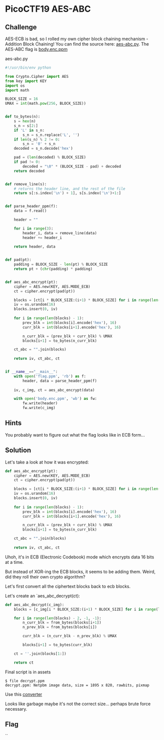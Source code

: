 # PicoCTF19 AES-ABC

## Challenge

AES-ECB is bad, so I rolled my own cipher block chaining mechanism - Addition Block Chaining! You can find the source here: [aes-abc.py](https://2019shell1.picoctf.com/static/f8b82da049bf23cb598c4bdac73207e8/aes-abc.py). The AES-ABC flag is [body.enc.ppm](https://2019shell1.picoctf.com/static/f8b82da049bf23cb598c4bdac73207e8/body.enc.ppm)

aes-abc.py
```python
#!/usr/bin/env python

from Crypto.Cipher import AES
from key import KEY
import os
import math

BLOCK_SIZE = 16
UMAX = int(math.pow(256, BLOCK_SIZE))


def to_bytes(n):
    s = hex(n)
    s_n = s[2:]
    if 'L' in s_n:
        s_n = s_n.replace('L', '')
    if len(s_n) % 2 != 0:
        s_n = '0' + s_n
    decoded = s_n.decode('hex')

    pad = (len(decoded) % BLOCK_SIZE)
    if pad != 0: 
        decoded = "\0" * (BLOCK_SIZE - pad) + decoded
    return decoded


def remove_line(s):
    # returns the header line, and the rest of the file
    return s[:s.index('\n') + 1], s[s.index('\n')+1:]


def parse_header_ppm(f):
    data = f.read()

    header = ""

    for i in range(3):
        header_i, data = remove_line(data)
        header += header_i

    return header, data
        

def pad(pt):
    padding = BLOCK_SIZE - len(pt) % BLOCK_SIZE
    return pt + (chr(padding) * padding)


def aes_abc_encrypt(pt):
    cipher = AES.new(KEY, AES.MODE_ECB)
    ct = cipher.encrypt(pad(pt))

    blocks = [ct[i * BLOCK_SIZE:(i+1) * BLOCK_SIZE] for i in range(len(ct) / BLOCK_SIZE)]
    iv = os.urandom(16)
    blocks.insert(0, iv)
    
    for i in range(len(blocks) - 1):
        prev_blk = int(blocks[i].encode('hex'), 16)
        curr_blk = int(blocks[i+1].encode('hex'), 16)

        n_curr_blk = (prev_blk + curr_blk) % UMAX
        blocks[i+1] = to_bytes(n_curr_blk)

    ct_abc = "".join(blocks)
 
    return iv, ct_abc, ct


if __name__=="__main__":
    with open('flag.ppm', 'rb') as f:
        header, data = parse_header_ppm(f)
    
    iv, c_img, ct = aes_abc_encrypt(data)

    with open('body.enc.ppm', 'wb') as fw:
        fw.write(header)
        fw.write(c_img)
```

## Hints

You probably want to figure out what the flag looks like in ECB form...

## Solution

Let's take a look at how it was encrypted:
```python
def aes_abc_encrypt(pt):
    cipher = AES.new(KEY, AES.MODE_ECB)
    ct = cipher.encrypt(pad(pt))

    blocks = [ct[i * BLOCK_SIZE:(i+1) * BLOCK_SIZE] for i in range(len(ct) / BLOCK_SIZE)]
    iv = os.urandom(16)
    blocks.insert(0, iv)
    
    for i in range(len(blocks) - 1):
        prev_blk = int(blocks[i].encode('hex'), 16)
        curr_blk = int(blocks[i+1].encode('hex'), 16)

        n_curr_blk = (prev_blk + curr_blk) % UMAX
        blocks[i+1] = to_bytes(n_curr_blk)

    ct_abc = "".join(blocks)
 
    return iv, ct_abc, ct
```

Uhoh, it's in ECB (Electronic Codebook) mode which encrypts data 16 bits at a time.

But instead of XOR-ing the ECB blocks, it seems to be adding them. Weird, did they roll their own crypto algorithm?

Let's first convert all the ciphertext blocks back to ecb blocks.

Let's create an `aes_abc_decrypt(ct):
```python
def aes_abc_decrypt(c_img):
    blocks = [c_img[i * BLOCK_SIZE:(i+1) * BLOCK_SIZE] for i in range(len(c_img) / BLOCK_SIZE)]

    for i in range(len(blocks) - 2, -1, -1):
        n_curr_blk = from_bytes(blocks[i+1])
        n_prev_blk = from_bytes(blocks[i])

        curr_blk = (n_curr_blk - n_prev_blk) % UMAX

        blocks[i+1] = to_bytes(curr_blk)

    ct = ''.join(blocks[1:])

    return ct
```

Final script is in assets

```
$ file decrypt.ppm
decrypt.ppm: Netpbm image data, size = 1895 x 820, rawbits, pixmap
```

Use this [converter](https://cloudconvert.com/ppm-to-pdf)

Looks like garbage maybe it's not the correct size... perhaps brute force necessary.

## Flag

``